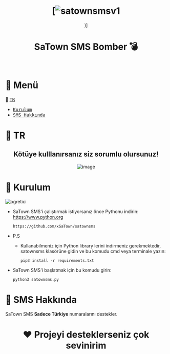 <div align="center">

# [![satownsmsv1](https://github.com/user-attachments/assets/1e18bae2-369b-4c43-8de0-5af655fc8559)
)]

# SaTown SMS Bomber 💣

​​​​​​</br>

</div>

# 📌 Menü

📌 [<kbd>TR</kbd>](#-en)
- [<kbd>Kurulum</kbd>](#-installation)
- [<kbd>SMS Hakkında</kbd>](#-sms-info)

# 📌 TR

<div align="center">
  
  ## **Kötüye kulllanırsanız siz sorumlu olursunuz!**
  ![image](https://github.com/user-attachments/assets/1caac044-8e34-4696-af36-d02d2a0c366c)

</div>

# 📌 Kurulum

![ogretici](https://github.com/user-attachments/assets/fbd06cbd-0b9e-48be-accf-8ff2ac1c056b)

- SaTown SMS'i çalıştırmak istiyorsanız önce Pythonu indirin: https://www.python.org


  ```
  https://github.com/xSaTown/satownsms
  ```

- P.S
  - Kullanabilmeniz için Python library lerini indirmeniz gerekmektedir, satownsms klasörüne gidin ve bu komudu cmd veya terminale yazın:  


    ```
    pip3 install -r requirements.txt
    ```

- SaTown SMS'i başlatmak için bu komudu girin:


  ```
  python3 satownsms.py
  ```

# 📌 SMS Hakkında

SaTown SMS **Sadece Türkiye** numaralarını destekler.


<div align="center">
  
# ❤️ Projeyi desteklerseniz çok sevinirim

</div>
